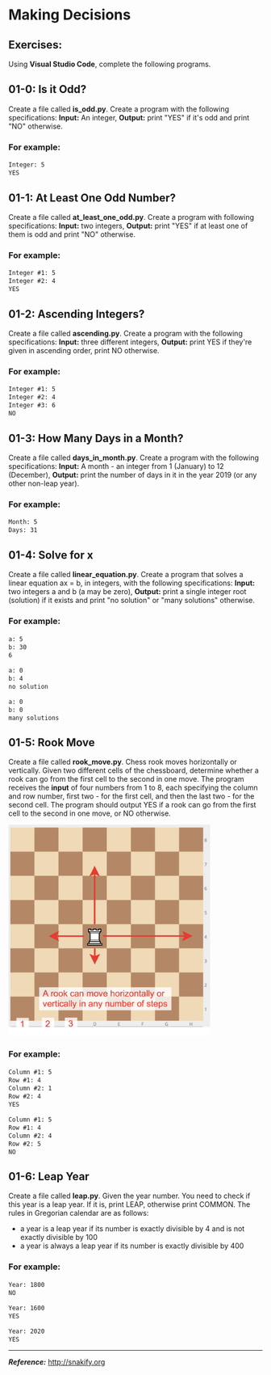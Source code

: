 # Making Decisions

## Exercises:
Using **Visual Studio Code**, complete the following programs.

## 01-0: Is it Odd?
Create a file called **is_odd.py**.  Create a program with the following specifications: **Input:**  An integer, **Output:** print "YES" if it's odd and print "NO" otherwise.

### For example:
```
Integer: 5
YES
```

## 01-1: At Least One Odd Number?
Create a file called **at_least_one_odd.py**.  Create a program with following specifications:  **Input:**  two integers, **Output:**  print "YES" if at least one of them is odd and print "NO" otherwise.

### For example:
```
Integer #1: 5
Integer #2: 4
YES
```

## 01-2: Ascending Integers?
Create a file called **ascending.py**.  Create a program with the following specifications:  **Input:** three different integers, **Output:** print YES if they're given in ascending order, print NO otherwise.

### For example:
```
Integer #1: 5
Integer #2: 4
Integer #3: 6
NO
```

## 01-3: How Many Days in a Month?
Create a file called **days_in_month.py**.  Create a program with the following specifications:  **Input:**  A month - an integer from 1 (January) to 12 (December), **Output:**  print the number of days in it in the year 2019 (or any other non-leap year).

### For example:
```
Month: 5
Days: 31
```

## 01-4: Solve for x
Create a file called **linear_equation.py**.  Create a program that solves a linear equation ax = b, in integers, with the following specifications:  **Input:**  two integers a and b (a may be zero), **Output:**  print a single integer root (solution) if it exists and print "no solution" or "many solutions" otherwise.

### For example:
```
a: 5
b: 30
6
```

```
a: 0
b: 4
no solution
```

```
a: 0
b: 0
many solutions
```

## 01-5: Rook Move
Create a file called **rook_move.py**. Chess rook moves horizontally or vertically. Given two different cells of the chessboard, determine whether a rook can go from the first cell to the second in one move.  The program receives the **input** of four numbers from 1 to 8, each specifying the column and row number, first two - for the first cell, and then the last two - for the second cell. The program should output YES if a rook can go from the first cell to the second in one move, or NO otherwise.

![rookMove.png](https://github.com/pguse/ics3u/blob/master/images/rook_move.png)

### For example:
```
Column #1: 5
Row #1: 4
Column #2: 1
Row #2: 4
YES
```

```
Column #1: 5
Row #1: 4
Column #2: 4
Row #2: 5
NO
```

## 01-6: Leap Year
Create a file called **leap.py**. Given the year number. You need to check if this year is a leap year. If it is, print LEAP, otherwise print COMMON.  The rules in Gregorian calendar are as follows:

+ a year is a leap year if its number is exactly divisible by 4 and is not exactly divisible by 100
+ a year is always a leap year if its number is exactly divisible by 400

### For example:
```
Year: 1800
NO
```

```
Year: 1600
YES
```

```
Year: 2020
YES
```
---

***Reference:*** http://snakify.org
